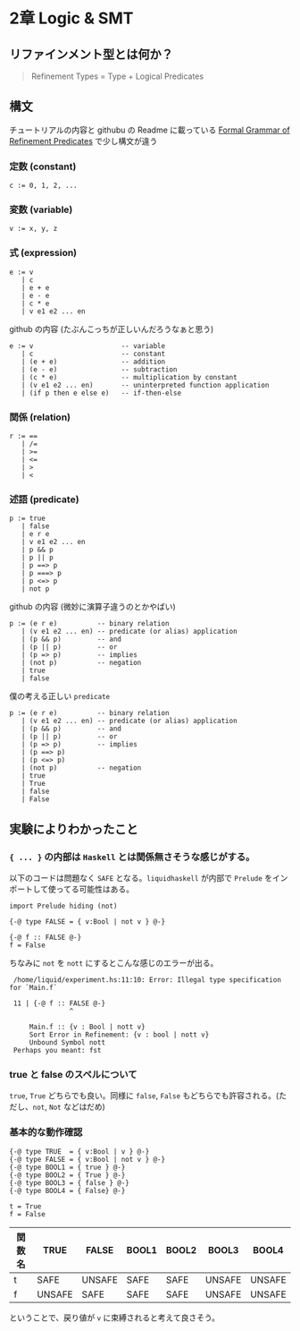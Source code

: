 # 2章 Logic & SMT

## リファインメント型とは何か？

> Refinement Types = Type + Logical Predicates

## 構文

チュートリアルの内容と githubu の Readme に載っている [Formal Grammar of Refinement Predicates](https://github.com/ucsd-progsys/liquidhaskell#formal-grammar-of-refinement-predicates) で少し構文が違う

### 定数 (constant)

```
c := 0, 1, 2, ...
```

### 変数 (variable)

```
v := x, y, z
```

### 式 (expression)

```
e := v
   | c
   | e + e
   | e - e
   | c * e
   | v e1 e2 ... en
```

github の内容 (たぶんこっちが正しいんだろうなぁと思う)

```
e := v                      -- variable
   | c                      -- constant
   | (e + e)                -- addition
   | (e - e)                -- subtraction
   | (c * e)                -- multiplication by constant
   | (v e1 e2 ... en)       -- uninterpreted function application
   | (if p then e else e)   -- if-then-else
```

### 関係 (relation)

```
r := ==
   | /=
   | >=
   | <=
   | >
   | <
```

### 述語 (predicate)

```
p := true
   | false
   | e r e
   | v e1 e2 ... en
   | p && p
   | p || p
   | p ==> p
   | p ===> p
   | p <=> p
   | not p
```

github の内容 (微妙に演算子違うのとかやばい)

```
p := (e r e)          -- binary relation
   | (v e1 e2 ... en) -- predicate (or alias) application
   | (p && p)         -- and
   | (p || p)         -- or
   | (p => p)         -- implies
   | (not p)          -- negation
   | true
   | false
```

僕の考える正しい `predicate`

```
p := (e r e)          -- binary relation
   | (v e1 e2 ... en) -- predicate (or alias) application
   | (p && p)         -- and
   | (p || p)         -- or
   | (p => p)         -- implies
   | (p ==> p)
   | (p <=> p)
   | (not p)          -- negation
   | true
   | True
   | false
   | False
```

## 実験によりわかったこと

### `{ ... }` の内部は `Haskell` とは関係無さそうな感じがする。

以下のコードは問題なく `SAFE` となる。`liquidhaskell` が内部で `Prelude` をインポートして使ってる可能性はある。

```
import Prelude hiding (not)

{-@ type FALSE = { v:Bool | not v } @-}

{-@ f :: FALSE @-}
f = False
```

ちなみに `not` を `nott` にするとこんな感じのエラーが出る。

```
 /home/liquid/experiment.hs:11:10: Error: Illegal type specification for `Main.f`

 11 | {-@ f :: FALSE @-}
               ^

     Main.f :: {v : Bool | nott v}
     Sort Error in Refinement: {v : bool | nott v}
     Unbound Symbol nott
 Perhaps you meant: fst
```

### true と false のスペルについて

`true`, `True` どちらでも良い。同様に `false`, `False` もどちらでも許容される。(ただし、`not`, `Not` などはだめ)

### 基本的な動作確認

```
{-@ type TRUE  = { v:Bool | v } @-}
{-@ type FALSE = { v:Bool | not v } @-}
{-@ type BOOL1 = { true } @-}
{-@ type BOOL2 = { True } @-}
{-@ type BOOL3 = { false } @-}
{-@ type BOOL4 = { False} @-}

t = True
f = False
```

関数名 | TRUE | FALSE | BOOL1 | BOOL2 | BOOL3 | BOOL4
-------|-----|-------|--------|------|--------|-----
t | SAFE | UNSAFE | SAFE | SAFE | UNSAFE | UNSAFE
f | UNSAFE | SAFE | SAFE | SAFE | UNSAFE | UNSAFE

ということで、戻り値が `v` に束縛されると考えて良さそう。
